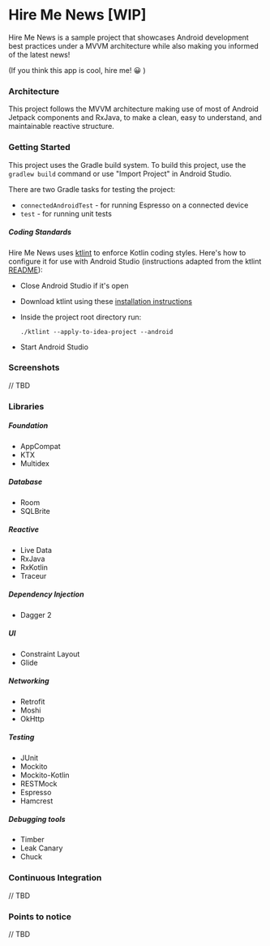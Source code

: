 # Hire Me News [WIP]

Hire Me News is a sample project that showcases Android development best practices under a MVVM architecture while also making you informed of the latest news!

(If you think this app is cool, hire me! 😀 )

### Architecture

This project follows the MVVM architecture making use of most of Android Jetpack components and RxJava, to make a clean, easy to understand, and maintainable reactive structure.

### Getting Started

This project uses the Gradle build system. To build this project, use the `gradlew build` command or use "Import Project" in Android Studio.

There are two Gradle tasks for testing the project:

- `connectedAndroidTest` - for running Espresso on a connected device
- `test` - for running unit tests

##### Coding Standards

Hire Me News uses [ktlint](https://ktlint.github.io/) to enforce Kotlin coding styles. Here's how to configure it for use with Android Studio (instructions adapted from the ktlint [README](https://github.com/shyiko/ktlint/blob/master/README.md)):

- Close Android Studio if it's open

- Download ktlint using these [installation instructions](https://github.com/shyiko/ktlint/blob/master/README.md#installation)

- Inside the project root directory run:

  `./ktlint --apply-to-idea-project --android`

- Start Android Studio

### Screenshots

// TBD

### Libraries

##### Foundation

- AppCompat
- KTX
- Multidex

##### Database

- Room
- SQLBrite

##### Reactive

- Live Data
- RxJava
- RxKotlin
- Traceur

##### Dependency Injection

- Dagger 2

##### UI

- Constraint Layout
- Glide

##### Networking

- Retrofit
- Moshi
- OkHttp

##### Testing

- JUnit
- Mockito
- Mockito-Kotlin
- RESTMock
- Espresso
- Hamcrest

##### Debugging tools

- Timber
- Leak Canary
- Chuck

### Continuous Integration

// TBD

### Points to notice

// TBD